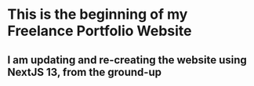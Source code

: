 # This is the beginning of my Freelance Portfolio Website

## I am updating and re-creating the website using NextJS 13, from the ground-up

